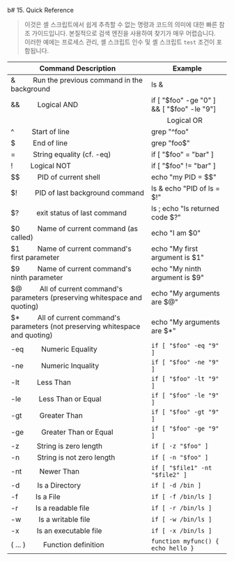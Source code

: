 b# 15. Quick Reference
> 이것은 셸 스크립트에서 쉽게 추측할 수 없는 명령과 코드의 의미에 대한 빠른 참조 가이드입니다. 본질적으로 검색 엔진을 사용하여 찾기가 매우 어렵습니다.<br/>
> 이러한 예에는 프로세스 관리, 셸 스크립트 인수 및 셸 스크립트 `test` 조건이 포함됩니다.

Command	Description | Example
--- | ---
& &emsp;&emsp;	Run the previous command in the background	| ls &
&& &emsp;&emsp;	Logical AND	| if [ "$foo" -ge "0" ] && [ "$foo" -le "9"]
|| &emsp;&emsp;	Logical OR	| if [ "$foo" -lt "0" ] || [ "$foo" -gt "9" ]
^ &emsp;&emsp;	Start of line	| grep "^foo"
$ &emsp;&emsp;	End of line	| grep "foo$"
= &emsp;&emsp;	String equality (cf. -eq)	| if [ "$foo" = "bar" ]
! &emsp;&emsp;	Logical NOT	| if [ "$foo" != "bar" ]
$$ &emsp;&emsp;	PID of current shell	| echo "my PID = $$"
$! &emsp;&emsp;	PID of last background command	| ls & echo "PID of ls = $!"
$? &emsp;&emsp;	exit status of last command	| ls ; echo "ls returned code $?"
$0 &emsp;&emsp;	Name of current command (as called)	| echo "I am $0"
$1 &emsp;&emsp;	Name of current command's first parameter	| echo "My first argument is $1"
$9 &emsp;&emsp;	Name of current command's ninth parameter	| echo "My ninth argument is $9"
$@ &emsp;&emsp;	All of current command's parameters (preserving whitespace and quoting)	| echo "My arguments are $@"
$* &emsp;&emsp;	All of current command's parameters (not preserving whitespace and quoting)	| echo "My arguments are $*"
-eq &emsp;&emsp;	Numeric Equality	| `if [ "$foo" -eq "9" ]`
-ne &emsp;&emsp;	Numeric Inquality	| `if [ "$foo" -ne "9" ]`
-lt &emsp;&emsp;	Less Than	| `if [ "$foo" -lt "9" ]`
-le &emsp;&emsp;	Less Than or Equal	| `if [ "$foo" -le "9" ]`
-gt &emsp;&emsp;	Greater Than	| `if [ "$foo" -gt "9" ]`
-ge &emsp;&emsp;	Greater Than or Equal	| `if [ "$foo" -ge "9" ]`
-z &emsp;&emsp;	String is zero length	| `if [ -z "$foo" ]`
-n &emsp;&emsp;	String is not zero length	| `if [ -n "$foo" ]`
-nt &emsp;&emsp;	Newer Than	| `if [ "$file1" -nt "$file2" ]`
-d &emsp;&emsp;	Is a Directory	| `if [ -d /bin ]`
-f &emsp;&emsp;	Is a File	| `if [ -f /bin/ls ]`
-r &emsp;&emsp;	Is a readable file	| `if [ -r /bin/ls ]`
-w &emsp;&emsp;	Is a writable file	| `if [ -w /bin/ls ]`
-x &emsp;&emsp;	Is an executable file	| `if [ -x /bin/ls ]`
( ... ) &emsp;&emsp;	Function definition	| `function myfunc() { echo hello }`